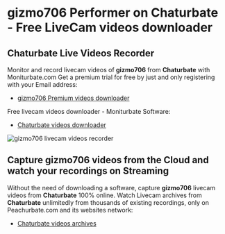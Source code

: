 # gizmo706 Performer on Chaturbate - Free LiveCam videos downloader

## Chaturbate Live Videos Recorder

Monitor and record livecam videos of **gizmo706** from **Chaturbate** with Moniturbate.com
Get a premium trial for free by just and only registering with your Email address:
* [gizmo706 Premium videos downloader](https://moniturbate.com/request-demo-licence-key.html)

Free livecam videos downloader - Moniturbate Software:
* [Chaturbate videos downloader](https://moniturbate.com/moniturbate-download-software.html)

![gizmo706 livecam videos recorder](https://peachurnet.com/templates/moniturbate-software.png)


## Capture gizmo706 videos from the Cloud and watch your recordings on Streaming

Without the need of downloading a software, capture **gizmo706** livecam videos from **Chaturbate** 100% online.
Watch Livecam archives from **Chaturbate** unlimitedly from thousands of existing recordings, only on Peachurbate.com and its websites network:
* [Chaturbate videos archives](https://peachurnet.com/)